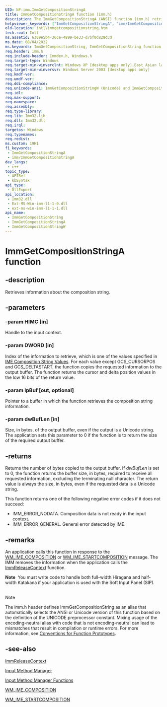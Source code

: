 ```yaml
---
UID: NF:imm.ImmGetCompositionStringA
title: ImmGetCompositionStringA function (imm.h)
description: The ImmGetCompositionStringA (ANSI) function (imm.h) retrieves information about the composition string.
helpviewer_keywords: ["ImmGetCompositionStringA", "imm/ImmGetCompositionStringA"]
old-location: intl\immgetcompositionstring.htm
tech.root: Intl
ms.assetid: 6309e5b4-36ce-4899-be33-d7bf0d828d3d
ms.date: 08/04/2022
ms.keywords: ImmGetCompositionString, ImmGetCompositionString function [Internationalization for Windows Applications], ImmGetCompositionStringA, ImmGetCompositionStringW, _win32_ImmGetCompositionString, imm/ImmGetCompositionString, imm/ImmGetCompositionStringA, imm/ImmGetCompositionStringW, intl.immgetcompositionstring
req.header: imm.h
req.include-header: Immdev.h, Windows.h
req.target-type: Windows
req.target-min-winverclnt: Windows XP [desktop apps only],East Asian language support installed.
req.target-min-winversvr: Windows Server 2003 [desktop apps only]
req.kmdf-ver: 
req.umdf-ver: 
req.ddi-compliance: 
req.unicode-ansi: ImmGetCompositionStringW (Unicode) and ImmGetCompositionStringA (ANSI)
req.idl: 
req.max-support: 
req.namespace: 
req.assembly: 
req.type-library: 
req.lib: Imm32.lib
req.dll: Imm32.dll
req.irql: 
targetos: Windows
req.typenames: 
req.redist: 
ms.custom: 19H1
f1_keywords:
 - ImmGetCompositionStringA
 - imm/ImmGetCompositionStringA
dev_langs:
 - c++
topic_type:
 - APIRef
 - kbSyntax
api_type:
 - DllExport
api_location:
 - Imm32.dll
 - Ext-MS-Win-imm-l1-1-0.dll
 - ext-ms-win-imm-l1-1-1.dll
api_name:
 - ImmGetCompositionString
 - ImmGetCompositionStringA
 - ImmGetCompositionStringW
---
```


# ImmGetCompositionStringA function


## -description

Retrieves information about the composition string.

## -parameters

### -param HIMC [in]

Handle to the input context.

### -param DWORD [in]

Index of the information to retrieve, which is one of the values specified in <a href="/windows/desktop/Intl/ime-composition-string-values">IME Composition String Values</a>. For each value except GCS_CURSORPOS and GCS_DELTASTART, the function copies the requested information to the output buffer. The function returns the cursor and delta position values in the low 16 bits of the return value.

### -param lpBuf [out, optional]

Pointer to a buffer in which the function retrieves the composition string information.

### -param dwBufLen [in]

Size, in bytes, of the output buffer, even if the output is a Unicode string. The application sets this parameter to 0 if the function is to return the size of the required output buffer.

## -returns

Returns the number of bytes copied to the output buffer. If <i>dwBufLen</i> is set to 0, the function returns the buffer size, in bytes, required to receive all requested information, excluding the terminating null character. The return value is always the size, in bytes, even if the requested data is a Unicode string.

This function returns one of the following negative error codes if it does not succeed:


<ul>
<li>IMM_ERROR_NODATA. Composition data is not ready in the input context.</li>
<li>IMM_ERROR_GENERAL. General error detected by IME.</li>
</ul>

## -remarks

An application calls this function in response to the <a href="/windows/desktop/Intl/wm-ime-composition">WM_IME_COMPOSITION</a> or <a href="/windows/desktop/Intl/wm-ime-startcomposition">WM_IME_STARTCOMPOSITION</a> message. The IMM removes the information when the application calls the <a href="/windows/desktop/api/imm/nf-imm-immreleasecontext">ImmReleaseContext</a> function.

<div class="alert"><b>Note</b>  You must write code to handle both full-width Hiragana and half-width Katakana if your application is used with the Soft Input Panel (SIP).</div>
<div> </div>




> [!NOTE]
> The imm.h header defines ImmGetCompositionString as an alias that automatically selects the ANSI or Unicode version of this function based on the definition of the UNICODE preprocessor constant. Mixing usage of the encoding-neutral alias with code that is not encoding-neutral can lead to mismatches that result in compilation or runtime errors. For more information, see [Conventions for Function Prototypes](/windows/win32/intl/conventions-for-function-prototypes).

## -see-also

<a href="/windows/desktop/api/imm/nf-imm-immreleasecontext">ImmReleaseContext</a>



<a href="/windows/desktop/Intl/input-method-manager">Input Method Manager</a>



<a href="/windows/desktop/Intl/input-method-manager-functions">Input Method Manager Functions</a>



<a href="/windows/desktop/Intl/wm-ime-composition">WM_IME_COMPOSITION</a>



<a href="/windows/desktop/Intl/wm-ime-startcomposition">WM_IME_STARTCOMPOSITION</a>

